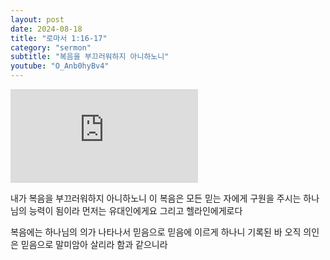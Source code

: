 ```yaml
---
layout: post
date: 2024-08-18
title: "로마서 1:16-17"
category: "sermon"
subtitle: "복음을 부끄러워하지 아니하노니"
youtube: "O_Anb0hyBv4"
---
```


<div class="youtube margin-large">
    <iframe src="https://www.youtube.com/embed/O_Anb0hyBv4" title="YouTube video player" frameborder="0" allow="accelerometer; autoplay; clipboard-write; encrypted-media; gyroscope; picture-in-picture; web-share" allowfullscreen></iframe>
</div>

내가 복음을 부끄러워하지 아니하노니 이 복음은 모든 믿는 자에게 구원을 주시는 하나님의 능력이 됨이라 먼저는 유대인에게요 그리고 헬라인에게로다

복음에는 하나님의 의가 나타나서 믿음으로 믿음에 이르게 하나니 기록된 바 오직 의인은 믿음으로 말미암아 살리라 함과 같으니라

